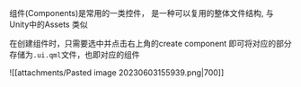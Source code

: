 组件(Components)是常用的一类控件， 是一种可以复用的整体文件结构, 与Unity中的Assets 类似

在创建组件时，只需要选中并点击右上角的create component 即可将对应的部分存储为`.ui.qml`文件，也即对应的组件

![[attachments/Pasted image 20230603155939.png|700]]

